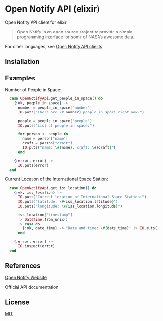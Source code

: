 # Open Notify API (elixir)

Open Nofity API client for elixir

> Open Notify is an open source project to provide a simple programming interface for some of NASA’s awesome data.

For other languages, see [Open Notify API clients](https://github.com/iArmanKarimi/Open-Notify-API-clients)

## Installation

## Examples

Number of People in Space:

```elixir
  case OpenNotifyApi.get_people_in_space() do
    {:ok, people_in_space} ->
      number = people_in_space["number"]
      IO.puts("There are \#{number} people in space right now.")

      people = people_in_space["people"]
      IO.puts("List of people in space:")

      for person <- people do
        name = person["name"]
        craft = person["craft"]
        IO.puts("name: \#{name}, craft: \#{craft}")
      end

    {:error, error} ->
      IO.puts(error)
  end
```

Current Location of the International Space Station:

```elixir
  case OpenNotifyApi.get_iss_location() do
    {:ok, iss_location} ->
      IO.puts("Current location of International Space Station:")
      IO.puts("latitude: \#{iss_location.latitude}")
      IO.puts("longitude: \#{iss_location.longitude}")

      iss_location["timestamp"]
      |> DateTime.from_unix()
      |> case do
        {:ok, date_time} -> "Date and time: \#{date_time}" |> IO.puts()
      end

    {:error, error} ->
      IO.inspect(error)
  end
```

## References

[Open Notify Website](http://open-notify.org/)

[Official API documentation](http://open-notify.org/Open-Notify-API/)

## License

[MIT](https://github.com/iArmanKarimi/Open-Notify-API-elixir/blob/main/LICENSE)
